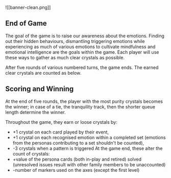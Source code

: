 ![[banner-clean.png]]
## End of Game

The goal of the game is to raise our awareness about the emotions. Finding out their hidden behaviours, dismantling triggering emotions while experiencing as much of various emotions to cultivate mindfulness and emotional intelligence are the goals within the game. Each player will use these ways to gather as much clear crystals as possible.

After five rounds of various numbered turns, the game ends. The earned clear crystals are counted as below.
## Scoring and Winning

At the end of five rounds, the player with the most purity crystals becomes the winner; in case of a tie, the tranquility track, then the shorter queue length determine the winner.

Throughout the game, they earn or loose crystals by:
- +1 crystal on each card played by their event,
- +1 crystal on each recognised emotion within a completed set (emotions from the personas contributing to a set shouldn't be counted),
- -3 crystals when a pattern is triggered
At the game end, these alter the count of crystals:
- +value of the persona cards (both in-play and retired) solved (unresolved issues result with other family members to be unaccounted)
- -number of markers used on the axes (except the first level)